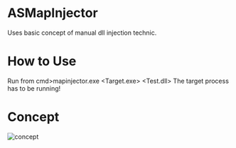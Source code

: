 # ASMapInjector
Uses basic concept of manual dll injection technic.
# How to Use
Run from cmd>mapinjector.exe <Target.exe> <Test.dll>
The target process has to be running!
# Concept
![concept](https://github.com/TempestaTorres/ASMapInjector/assets/142347458/d550ee39-ca50-4460-b1dc-67239752d733)

